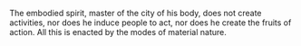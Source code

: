 The embodied spirit, master of the city of his body, does not create activities, nor does he induce people to act, nor does he create the fruits of action. All this is enacted by the modes of material nature.